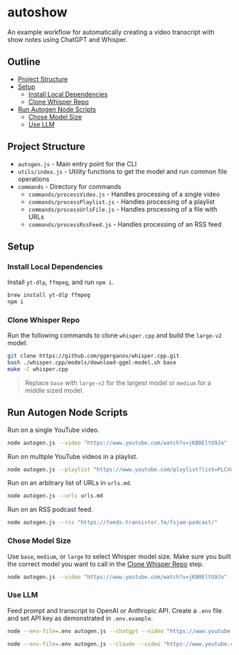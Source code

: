 # autoshow

An example workflow for automatically creating a video transcript with show notes using ChatGPT and Whisper.

## Outline

- [Project Structure](#project-structure)
- [Setup](#setup)
  - [Install Local Dependencies](#install-local-dependencies)
  - [Clone Whisper Repo](#clone-whisper-repo)
- [Run Autogen Node Scripts](#run-autogen-node-scripts)
  - [Chose Model Size](#choose-model-size)
  - [Use LLM](#use-llm)

## Project Structure

- `autogen.js` - Main entry point for the CLI
- `utils/index.js` - Utility functions to get the model and run common file operations
- `commands` - Directory for commands
  - `commands/processVideo.js` - Handles processing of a single video
  - `commands/processPlaylist.js` - Handles processing of a playlist
  - `commands/processUrlsFile.js` - Handles processing of a file with URLs
  - `commands/processRssFeed.js` - Handles processing of an RSS feed

## Setup

### Install Local Dependencies

Install `yt-dlp`, `ffmpeg`, and run `npm i`.

```bash
brew install yt-dlp ffmpeg
npm i
```

### Clone Whisper Repo

Run the following commands to clone `whisper.cpp` and build the `large-v2` model:

```bash
git clone https://github.com/ggerganov/whisper.cpp.git
bash ./whisper.cpp/models/download-ggml-model.sh base
make -C whisper.cpp
```

> Replace `base` with `large-v2` for the largest model or `medium` for a middle sized model.

## Run Autogen Node Scripts

Run on a single YouTube video.

```bash
node autogen.js --video "https://www.youtube.com/watch?v=jKB0EltG9Jo"
```

Run on multiple YouTube videos in a playlist.

```bash
node autogen.js --playlist "https://www.youtube.com/playlist?list=PLCVnrVv4KhXMh4DQBigyvHSRTf2CSj129"
```

Run on an arbitrary list of URLs in `urls.md`.

```bash
node autogen.js --urls urls.md
```

Run on an RSS podcast feed.

```bash
node autogen.js --rss "https://feeds.transistor.fm/fsjam-podcast/"
```

### Chose Model Size

Use `base`, `medium`, or `large` to select Whisper model size. Make sure you built the correct model you want to call in the [Clone Whisper Repo](#clone-whisper-repo) step.

```bash
node autogen.js --video "https://www.youtube.com/watch?v=jKB0EltG9Jo" --model base
```

### Use LLM

Feed prompt and transcript to OpenAI or Anthropic API. Create a `.env` file and set API key as demonstrated in `.env.example`.

```bash
node --env-file=.env autogen.js --chatgpt --video "https://www.youtube.com/watch?v=jKB0EltG9Jo"
```

```bash
node --env-file=.env autogen.js --claude --video "https://www.youtube.com/watch?v=jKB0EltG9Jo"
```
